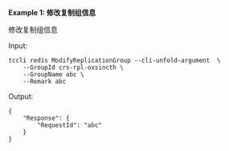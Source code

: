 **Example 1: 修改复制组信息**

修改复制组信息

Input: 

```
tccli redis ModifyReplicationGroup --cli-unfold-argument  \
    --GroupId crs-rpl-oxsincth \
    --GroupName abc \
    --Remark abc
```

Output: 
```
{
    "Response": {
        "RequestId": "abc"
    }
}
```

